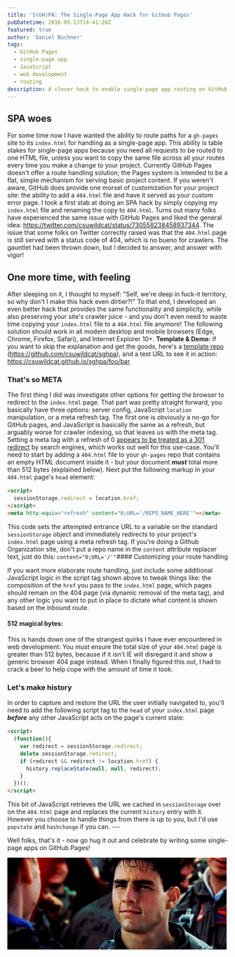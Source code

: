 ```yaml
---
title: 'S(GH)PA: The Single-Page App Hack for GitHub Pages'
pubDatetime: 2016-05-13T14:41:28Z
featured: true
author: 'Daniel Buchner'
tags:
  - GitHub Pages
  - single-page app
  - JavaScript
  - web development
  - routing
description: A clever hack to enable single-page app routing on GitHub Pages by leveraging the 404.html file and preserving SEO-friendly status codes for crawlers.
---
```


## SPA woes

For some time now I have wanted the ability to route paths for a `gh-pages` site to its `index.html` for handling as a single-page app. This ability is table stakes for single-page apps because you need all requests to be routed to one HTML file, unless you want to copy the same file across all your routes every time you make a change to your project. Currently GitHub Pages doesn't offer a route handling solution; the Pages system is intended to be a flat, simple mechanism for serving basic project content. If you weren't aware, GitHub does provide one morsel of customization for your project site: the ability to add a `404.html` file and have it served as your custom error page. I took a first stab at doing an SPA hack by simply copying my `index.html` file and renaming the copy to `404.html`. Turns out many folks have experienced the same issue with GitHub Pages and liked the general idea: <https://twitter.com/csuwildcat/status/730558238458937344>. The issue that some folks on Twitter correctly raised was that the `404.html` page is still served with a status code of 404, which is no bueno for crawlers. The gauntlet had been thrown down, but I decided to answer, and answer with vigor!

## One more time, with feeling

After sleeping on it, I thought to myself: "Self, we're deep in fuck-it territory, so why don't I make this hack even dirtier?!" To that end, I developed an even better hack that provides the same functionality and simplicity, while also preserving your site's crawler juice - and you don't even need to waste time copying your `index.html` file to a `404.html` file anymore! The following solution should work in all modern desktop and mobile browsers (Edge, Chrome, Firefox, Safari), and Internet Explorer 10+. **Template & Demo:** If you want to skip the explanation and get the goods, here's a [template repo](https://github.com/csuwildcat/sghpa) (<https://github.com/csuwildcat/sghpa>), and a test URL to see it in action: <https://csuwildcat.github.io/sghpa/foo/bar>

### That's so META

The first thing I did was investigate other options for getting the browser to redirect to the `index.html` page. That part was pretty straight forward, you basically have three options: server config, JavaScript `location` manipulation, or a meta refresh tag. The first one is obviously a no-go for GitHub pages, and JavaScript is basically the same as a refresh, but arguably worse for crawler indexing, so that leaves us with the meta tag. Setting a meta tag with a refresh of 0 [appears to be treated as a 301 redirect](http://sebastians-pamphlets.com/google-and-yahoo-treat-undelayed-meta-refresh-as-301-redirect/) by search engines, which works out well for this use-case. You'll need to start by adding a `404.html` file to your `gh-pages` repo that contains an empty HTML document inside it - but your document ***must*** total more than 512 bytes (explained below). Next put the following markup in your `404.html` page's `head` element:

```html
<script>
  sessionStorage.redirect = location.href;
</script>
<meta http-equiv="refresh" content="0;URL='/REPO_NAME_HERE'"></meta>
```

This code sets the attempted entrance URL to a variable on the standard `sessionStorage` object and immediately redirects to your project's `index.html` page using a meta refresh tag. If you're doing a Github Organization site, don't put a repo name in the `content` attribute replacer text, just do this: `content="0;URL='/'"`#### Customizing your route handling

If you want more elaborate route handling, just include some additional JavaScript logic in the script tag shown above to tweak things like: the composition of the `href` you pass to the `index.html` page, which pages should remain on the 404 page (via dynamic removal of the meta tag), and any other logic you want to put in place to dictate what content is shown based on the inbound route.

#### 512 magical bytes:

This is hands down one of the strangest quirks I have ever encountered in web development: You must ensure the total size of your `404.html` page is greater than 512 bytes, because if it isn't IE will disregard it and show a generic browser 404 page instead. When I finally figured this out, I had to crack a beer to help cope with the amount of time it took.

### Let's make history

In order to capture and restore the URL the user initially navigated to, you'll need to add the following script tag to the `head` of your `index.html` page ***before*** any other JavaScript acts on the page's current state:

```html
<script>
  (function(){
    var redirect = sessionStorage.redirect;
    delete sessionStorage.redirect;
    if (redirect && redirect != location.href) {
      history.replaceState(null, null, redirect);
    }
  })();
</script>
```

This bit of JavaScript retrieves the URL we cached in `sessionStorage` over on the `404.html` page and replaces the current `history` entry with it. However you choose to handle things from there is up to you, but I'd use `popstate` and `hashchange` if you can. ---

Well folks, that's it - now go hug it out and celebrate by writing some single-page apps on GitHub Pages!

![](../../assets/images/mav-iceman-hug.gif)